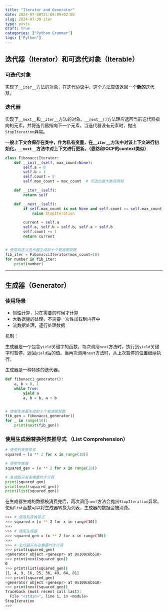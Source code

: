 ```yaml
---
title: "Iterator and Generator"
date: 2024-07-30T21:00:09+02:00
slug: 2024-07-30-iter
type: posts
draft: true
categories: ["Python Grammar"]
tags: ["Python"]
---
```


## 迭代器（Iterator）和可迭代对象（Iterable）

### 可迭代对象

实现了`__iter__`方法的对象，在迭代协议中，这个方法应该返回一个**新的**迭代器。

### 迭代器

实现了`__next__`和`__iter__`方法的对象。`__next__()`方法理应返回当前迭代器指向的元素，并将迭代器指向下一个元素。当迭代器没有元素时，抛出`StopIteration`异常。

**一般上下文会保存在类中，作为私有变量，在`__iter__`方法中对该上下文进行初始化，`__next__`方法中对上下文进行更新。（思路和IOCP的context类似）**

```python
class FibonacciIterator:
    def __init__(self, max_count=None):
        self.a = 0
        self.b = 1
        self.count = 0
        self.max_count = max_count  # 可选的最大数目限制

    def __iter__(self):
        return self

    def __next__(self):
        if self.max_count is not None and self.count >= self.max_count:
            raise StopIteration

        current = self.a
        self.a, self.b = self.b, self.a + self.b
        self.count += 1
        return current


# 使用自定义迭代器生成前十个斐波那契数
fib_iter = FibonacciIterator(max_count=10)
for number in fib_iter:
    print(number)
```

---

## 生成器（Generator）

### 使用场景

- 惰性计算，只在需要的时候才计算
- 大数据量的处理，不需要一次性加载到内存中
- 流数据处理，逐行处理数据

机制：

生成器是一个包含`yield`关键字的函数，每次调用`next`方法时，执行到`yield`关键字时暂停，返回`yield`后的值。当再次调用`next`方法时，从上次暂停的位置继续执行。

生成器是一种特殊的迭代器。

```python
def fibonacci_generator():
    a, b = 0, 1
    while True:
        yield a
        a, b = b, a + b


# 使用生成器生成前十个斐波那契数
fib_gen = fibonacci_generator()
for _ in range(10):
    print(next(fib_gen))
```

### 使用生成器替换列表推导式 （List Comprehension）

```python
# 使用列表推导式
squared = [x ** 2 for x in range(10)]

# 使用生成器
squared_gen = (x ** 2 for x in range(10))

# 生成器只有在需要时才计算
print(squared_gen)
print(next(squared_gen))
print(list(squared_gen))
```

在生成器生成的数据被消费完后，再次调用`next`方法会抛出`StopIteration`异常。使用`list`函数可以将生成器转换为列表，生成器的数据会被消费。

```bash
>>> # 使用列表推导式
>>> squared = [x ** 2 for x in range(10)]
>>> 
>>> # 使用生成器
>>> squared_gen = (x ** 2 for x in range(10))
>>> 
>>> # 生成器只有在需要时才计算
>>> print(squared_gen)
<generator object <genexpr> at 0x100c6b510>
>>> print(next(squared_gen))
0
>>> print(list(squared_gen))
[1, 4, 9, 16, 25, 36, 49, 64, 81]
>>> print(squared_gen)
<generator object <genexpr> at 0x100c6b510>
>>> print(next(squared_gen))
Traceback (most recent call last):
  File "<stdin>", line 1, in <module>
StopIteration
>>> 
```

